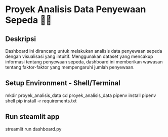 # Proyek Analisis Data Penyewaan Sepeda 🚴‍♂️

## Deskripsi
Dashboard ini dirancang untuk melakukan analisis data penyewaan sepeda dengan visualisasi yang intuitif. Menggunakan dataset yang mencakup informasi tentang penyewaan sepeda, dashboard ini memberikan wawasan tentang faktor-faktor yang mempengaruhi jumlah penyewaan.

## Setup Environment - Shell/Terminal
mkdir proyek_analisis_data
cd proyek_analisis_data
pipenv install
pipenv shell
pip install -r requirements.txt

## Run steamlit app
streamlit run dashboard.py

